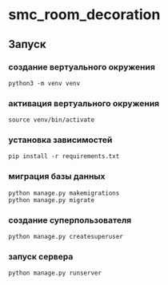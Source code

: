 # smc_room_decoration

## Запуск

### создание вертуального окружения
```
python3 -m venv venv
```

### активация вертуального окружения
```
source venv/bin/activate
```

### установка зависимостей
```
pip install -r requirements.txt
```
### миграция базы данных
```
python manage.py makemigrations
python manage.py migrate
```
### создание суперпользователя
```
python manage.py createsuperuser
```
### запуск сервера
```
python manage.py runserver
```